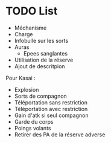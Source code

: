 # TODO List

- Méchanisme
- Charge
- Infobulle sur les sorts
- Auras
    - Epees sanglantes
- Utilisation de la réserve
- Ajout de descritpion

Pour Kasai :
- Explosion
- Sorts de compagnon
- Téléportation sans restriction
- Téléportation avec restriction
- Gain d'atk si seul compagnon
- Garde du corps
- Poings volants
- Retirer des PA de la réserve adverse
 